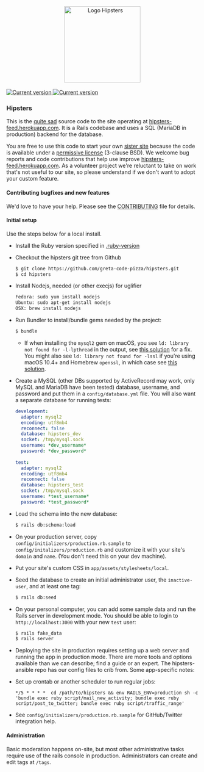 <div align="center">
  <img src=".wiki/hipsters-logo.png" width='200' alt='Logo Hipsters'>
</div>

<br/>
<div>
  <a href='https://api.codeclimate.com/v1/badges/9d0328e288fcf5afb83e/maintainability'>
    <img src="https://codeclimate.com/github/greta-code-pizza/hipsters/maintainability" alt='Current version'>
  </a>
  <a href='https://app.circleci.com/pipelines/github/greta-code-pizza'>
    <img src="https://img.shields.io/circleci/build/github/greta-code-pizza/hipsters/staging" alt='Current version'>
  </a>
</div>


### Hipsters

This is the
[quite sad](https://www.reddit.com/r/rails/comments/6jz7tq/source_code_lobsters_a_hacker_news_clone_built/)
source code to the site operating at
[hipsters-feed.herokuapp.com](https://hipsters-feed.herokuapp.com/).
It is a Rails codebase and uses a SQL (MariaDB in production) backend for the database.

You are free to use this code to start your own [sister site](https://github.com/greta-code-pizza/hipsters/wiki)
because the code is available under a [permissive license](https://github.com/greta-code-pizza/hipsters/blob/staging/LICENSE) (3-clause BSD).
We welcome bug reports and code contributions that help use improve [hipsters-feed.herokuapp.com](https://hipsters-feed.herokuapp.com/).
As a volunteer project we're reluctant to take on work that's not useful to our site, so please understand if we don't want to adopt your custom feature.


#### Contributing bugfixes and new features

We'd love to have your help.
Please see the [CONTRIBUTING](https://github.com/greta-code-pizza/hipsters/blob/staging/CONTRIBUTING.md) file for details.

#### Initial setup

Use the steps below for a local install.

* Install the Ruby version specified in [.ruby-version](https://github.com/greta-code-pizza/hipsters/blob/staging/.ruby-version)

* Checkout the hipsters git tree from Github
    ```sh
    $ git clone https://github.com/greta-code-pizza/hipsters.git
    $ cd hipsters
    ```

* Install Nodejs, needed (or other execjs) for uglifier
    ```sh
    Fedora: sudo yum install nodejs
    Ubuntu: sudo apt-get install nodejs
    OSX: brew install nodejs
    ```

* Run Bundler to install/bundle gems needed by the project:

    ```sh
    $ bundle
    ```
    
    * If when installing the `mysql2` gem on macOS, you see 
      `ld: library not found for -l-lpthread` in the output, see 
      [this solution](https://stackoverflow.com/a/44790834/204052) for a fix.
      You might also see `ld: library not found for -lssl` if you're using
      macOS 10.4+ and Homebrew `openssl`, in which case see
      [this solution](https://stackoverflow.com/a/39628463/1042144).

* Create a MySQL (other DBs supported by ActiveRecord may work, only MySQL and
MariaDB have been tested) database, username, and password and put them in a
`config/database.yml` file.  You will also want a separate database for
running tests:

    ```yaml
    development:
      adapter: mysql2
      encoding: utf8mb4
      reconnect: false
      database: hipsters_dev
      socket: /tmp/mysql.sock
      username: *dev_username*
      password: *dev_password*
      
    test:
      adapter: mysql2
      encoding: utf8mb4
      reconnect: false
      database: hipsters_test
      socket: /tmp/mysql.sock
      username: *test_username*
      password: *test_password*
    ```

* Load the schema into the new database:

    ```sh
    $ rails db:schema:load
    ```

* On your production server, copy `config/initializers/production.rb.sample`
  to `config/initalizers/production.rb` and customize it with your site's
  `domain` and `name`. (You don't need this on your dev machine).

* Put your site's custom CSS in `app/assets/stylesheets/local`.

* Seed the database to create an initial administrator user, the `inactive-user`, and at least one tag:

    ```sh
    $ rails db:seed
    ```

* On your personal computer, you can add some sample data and run the Rails server in development mode.
  You should be able to login to `http://localhost:3000` with your new `test` user:

    ```sh
    $ rails fake_data
    $ rails server
    ```

* Deploying the site in production requires setting up a web server and running the app in production mode.
  There are more tools and options available than we can describe; find a guide or an expert.
  The hipsters-ansible repo has our config files to crib from. Some app-specific notes:

* Set up crontab or another scheduler to run regular jobs:

    ```
    */5 * * * *  cd /path/to/hipsters && env RAILS_ENV=production sh -c 'bundle exec ruby script/mail_new_activity; bundle exec ruby script/post_to_twitter; bundle exec ruby script/traffic_range'
    ```

* See `config/initializers/production.rb.sample` for GitHub/Twitter integration help.

#### Administration

Basic moderation happens on-site, but most other administrative tasks require use of the rails console in production.
Administrators can create and edit tags at `/tags`.

